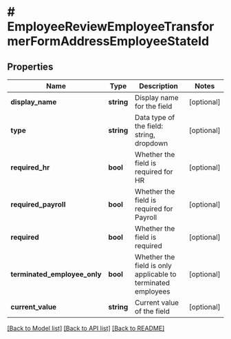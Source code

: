 # # EmployeeReviewEmployeeTransformerFormAddressEmployeeStateId

## Properties

Name | Type | Description | Notes
------------ | ------------- | ------------- | -------------
**display_name** | **string** | Display name for the field | [optional]
**type** | **string** | Data type of the field: string, dropdown | [optional]
**required_hr** | **bool** | Whether the field is required for HR | [optional]
**required_payroll** | **bool** | Whether the field is required for Payroll | [optional]
**required** | **bool** | Whether the field is required | [optional]
**terminated_employee_only** | **bool** | Whether the field is only applicable to terminated employees | [optional]
**current_value** | **string** | Current value of the field | [optional]

[[Back to Model list]](../../README.md#models) [[Back to API list]](../../README.md#endpoints) [[Back to README]](../../README.md)
